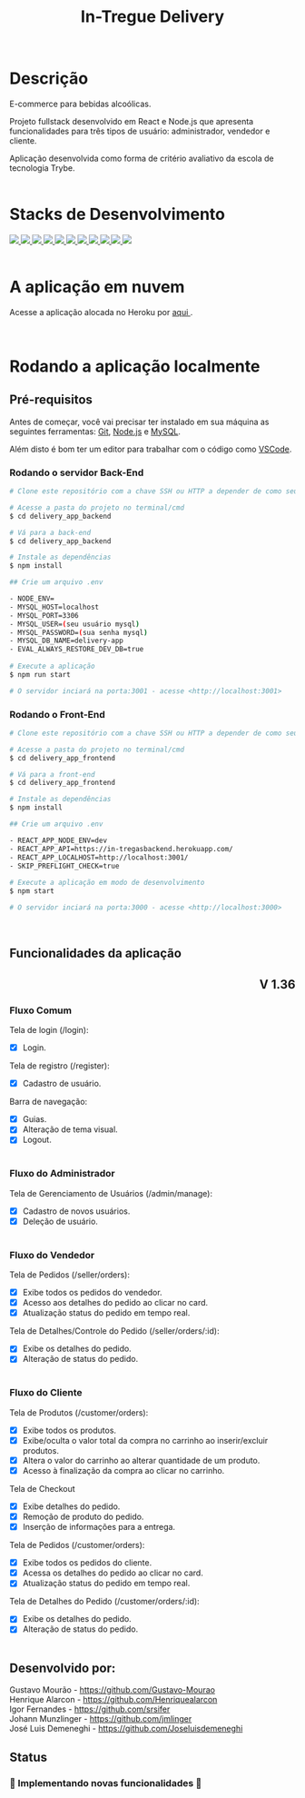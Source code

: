 <h1 align="center">In-Tregue Delivery</h1>
<br>

# Descrição
E-commerce para bebidas alcoólicas.

Projeto fullstack desenvolvido em React e Node.js que apresenta funcionalidades para três tipos de usuário: administrador, vendedor e cliente.

Aplicação desenvolvida como forma de critério avaliativo da escola de tecnologia Trybe.
<br><br>

# Stacks de Desenvolvimento

<div>
  <a href="https://javascript.info/">
    <img src="https://img.shields.io/badge/javascript-339933?style=for-the-badge&logo=javascript&color=black" />
  </a>
  <a href="https://developer.mozilla.org/pt-BR/docs/Web/HTML">
    <img src="https://img.shields.io/badge/html5-339933?style=for-the-badge&logo=html5&color=black" />
  </a>
  <a href="https://www.w3schools.com/cssref/">
    <img src="https://img.shields.io/badge/css-339933?style=for-the-badge&logo=css3&color=black" />
  </a>
  <a href="https://pt-br.reactjs.org/docs/getting-started.html">
    <img src="https://img.shields.io/badge/React-339933?style=for-the-badge&logo=react&color=black" />
  </a>
  <a href="https://redux-toolkit.js.org/introduction/getting-started">
    <img src="https://img.shields.io/badge/redux--toolkit-339933?style=for-the-badge&logo=redux&color=black" />
  </a>
  <a href="https://styled-components.com/docs">
    <img src="https://img.shields.io/badge/Styled--Components-339933?style=for-the-badge&logo=styledcomponents&color=black" />
  </a>
  <a href="https://docs.npmjs.com/">
    <img src="https://img.shields.io/badge/Node.js-339933?style=for-the-badge&logo=nodedotjs&color=black" />
  </a>
  <a href="https://expressjs.com/pt-br/">
    <img src="https://img.shields.io/badge/Express.js-339933?style=for-the-badge&logo=express&color=black" /> 
  </a>
  <a href="https://dev.mysql.com/doc/">
    <img src="https://img.shields.io/badge/MySQL-339933?style=for-the-badge&logo=mysql&color=black" />
  </a>
  <a href="https://sequelize.org/">
    <img src="https://img.shields.io/badge/Sequelize-339933?style=for-the-badge&logo=sequelize&color=black" />
  </a>
  <a href="https://socket.io/docs/v4/">
    <img src="https://img.shields.io/badge/Socket.io-339933?style=for-the-badge&logo=socket.io&color=black" /> 
  </a>
</div>
<br>

# A aplicação em nuvem

Acesse a aplicação alocada no Heroku por <a href="https://in-tregasdelivery.herokuapp.com/"> aqui <a/>.

<br>  

# Rodando a aplicação localmente
## Pré-requisitos

Antes de começar, você vai precisar ter instalado em sua máquina as seguintes ferramentas:
[Git](https://git-scm.com), [Node.js](https://nodejs.org/en/) e [MySQL](https://dev.mysql.com/doc/).

Além disto é bom ter um editor para trabalhar com o código como [VSCode](https://code.visualstudio.com/).

### Rodando o servidor Back-End

```bash
# Clone este repositório com a chave SSH ou HTTP a depender de como seu git está configurado.

# Acesse a pasta do projeto no terminal/cmd
$ cd delivery_app_backend

# Vá para a back-end
$ cd delivery_app_backend

# Instale as dependências
$ npm install

## Crie um arquivo .env

- NODE_ENV=
- MYSQL_HOST=localhost
- MYSQL_PORT=3306
- MYSQL_USER=(seu usuário mysql)
- MYSQL_PASSWORD=(sua senha mysql)
- MYSQL_DB_NAME=delivery-app
- EVAL_ALWAYS_RESTORE_DEV_DB=true
	
# Execute a aplicação
$ npm run start

# O servidor inciará na porta:3001 - acesse <http://localhost:3001>

```
### Rodando o Front-End 

```bash
# Clone este repositório com a chave SSH ou HTTP a depender de como seu git está configurado.

# Acesse a pasta do projeto no terminal/cmd
$ cd delivery_app_frontend

# Vá para a front-end
$ cd delivery_app_frontend

# Instale as dependências
$ npm install

## Crie um arquivo .env

- REACT_APP_NODE_ENV=dev
- REACT_APP_API=https://in-tregasbackend.herokuapp.com/
- REACT_APP_LOCALHOST=http://localhost:3001/
- SKIP_PREFLIGHT_CHECK=true	
	
# Execute a aplicação em modo de desenvolvimento
$ npm start

# O servidor inciará na porta:3000 - acesse <http://localhost:3000>

```
<br>

## Funcionalidades da aplicação

<div align=right>

## V 1.36
</div>


### Fluxo Comum

Tela de login (/login):
- [x] Login.

Tela de registro (/register):
- [x] Cadastro de usuário.

Barra de navegação:
- [x] Guias.
- [x] Alteração de tema visual.
- [x] Logout.
<br></br>

### Fluxo do Administrador

Tela de Gerenciamento de Usuários (/admin/manage):
- [x] Cadastro de novos usuários.
- [x] Deleção de usuário.
<br></br>

### Fluxo do Vendedor

Tela de Pedidos (/seller/orders):
- [x] Exibe todos os pedidos do vendedor.
- [x] Acesso aos detalhes do pedido ao clicar no card.
- [x] Atualização status do pedido em tempo real.

Tela de Detalhes/Controle do Pedido (/seller/orders/:id):
- [x] Exibe os detalhes do pedido.
- [x] Alteração de status do pedido.
<br></br>

### Fluxo do Cliente

Tela de Produtos (/customer/orders):
- [x] Exibe todos os produtos.
- [x] Exibe/oculta o valor total da compra no carrinho ao inserir/excluir produtos.
- [x] Altera o valor do carrinho ao alterar quantidade de um produto.
- [x] Acesso à finalização da compra ao clicar no carrinho.

Tela de Checkout
- [x] Exibe detalhes do pedido.
- [x] Remoção de produto do pedido.
- [x] Inserção de informações para a entrega.

Tela de Pedidos (/customer/orders):
- [x] Exibe todos os pedidos do cliente.
- [x] Acessa os detalhes do pedido ao clicar no card.
- [x] Atualização status do pedido em tempo real.

Tela de Detalhes do Pedido (/customer/orders/:id):
- [x] Exibe os detalhes do pedido.
- [x] Alteração de status do pedido.
<br><br>

## Desenvolvido por:

Gustavo Mourão - https://github.com/Gustavo-Mourao
<br>
Henrique Alarcon - https://github.com/Henriquealarcon
<br>
Igor Fernandes - https://github.com/srsifer
<br>
Johann Munzlinger - https://github.com/jmlinger
<br>
José Luis Demeneghi - https://github.com/Joseluisdemeneghi

## Status

<h3> 
	🚧  Implementando novas funcionalidades  🚧
</h3>
